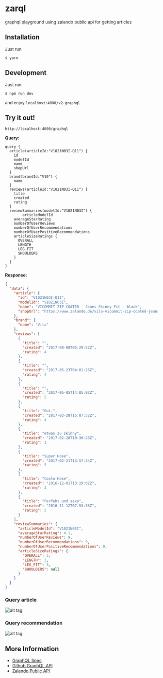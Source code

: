 # zarql

graphql playground using zalando public api for getting articles

## Installation
Just run
```
$ yarn
```

## Development
Just run
```
$ npm run dev
```

and enjoy ```localhost:4000/v2-graphql```

## Try it out!
```
http://localhost:4000/graphql
```

**Query:**
```
query {
  article(articleId:"V1021N03I-Q11") {
    id
    modelId
    name
    shopUrl
  }
  brand(brandId:"V10") {
    name
  }
  reviews(articleId:"V1021N03I-Q11") {
    title
    created
    rating
  }
  reviewSummaries(modelId:"V1021N03I") {
		articleModelId
    averageStarRating
    numberOfUserReviews
    numberOfUserRecommendations
    numberOfUserPositiveRecommendations
    articleSizeRatings {
      OVERALL
      LENGTH
      LEG_FIT
      SHOULDERS
    }
  }
}
```

**Response:**
```json
{
  "data": {
    "article": {
      "id": "V1021N03I-Q11",
      "modelId": "V1021N03I",
      "name": "VICOMMIT ZIP COATED - Jeans Skinny Fit - black",
      "shopUrl": "https://www.zalando.de/vila-vicommit-zip-coated-jeans-skinny-fit-black-v1021n03i-q11.html"
    },
    "brand": {
      "name": "Vila"
    },
    "reviews": [
      {
        "title": "",
        "created": "2017-08-08T05:29:52Z",
        "rating": 4
      },
      {
        "title": "",
        "created": "2017-05-23T04:01:28Z",
        "rating": 4
      },
      {
        "title": "",
        "created": "2017-05-05T14:05:02Z",
        "rating": 5
      },
      {
        "title": "Gut.",
        "created": "2017-03-28T15:07:52Z",
        "rating": 4
      },
      {
        "title": "etwas zu skinny",
        "created": "2017-02-28T10:30:28Z",
        "rating": 1
      },
      {
        "title": "Super Hose",
        "created": "2017-02-21T13:57:34Z",
        "rating": 5
      },
      {
        "title": "Coole Hose",
        "created": "2016-12-01T13:29:02Z",
        "rating": 4
      },
      {
        "title": "Perfekt und sexy",
        "created": "2016-11-12T07:53:36Z",
        "rating": 5
      }
    ],
    "reviewSummaries": {
      "articleModelId": "V1021N03I",
      "averageStarRating": 4.1,
      "numberOfUserReviews": 9,
      "numberOfUserRecommendations": 9,
      "numberOfUserPositiveRecommendations": 0,
      "articleSizeRatings": {
        "OVERALL": 3,
        "LENGTH": 3,
        "LEG_FIT": 3,
        "SHOULDERS": null
      }
    }
  }
}
```

### Query article
![alt tag](https://raw.githubusercontent.com/ytanruengsri/zarql/master/docs/images/article_query.png)

### Query recommendation
![alt tag](https://raw.githubusercontent.com/ytanruengsri/zarql/master/docs/images/recommendation_query.png)

## More Information
* [GraphQL Spec](https://facebook.github.io/graphql/)
* [Github GraphQL API](https://developer.github.com/v4/)
* [Zalando Public API](https://github.com/zalando/shop-api-documentation/wiki)
